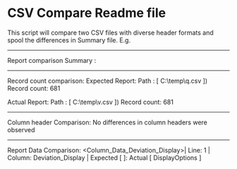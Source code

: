 # CSV Compare Readme file
This script will compare two CSV files with diverse header formats and spool the differences in Summary file.
E.g. 
****************************************************************************************************
Report comparison Summary :
****************************************************************************************************
Record count comparison:
Expected Report:
	Path : [ C:\temp\q.csv ])
	Record count: 681

Actual Report:
	Path : [ C:\temp\v.csv ])
	Record count: 681
****************************************************************************************************
Column header Comparison:
	No differences in column headers were observed

****************************************************************************************************
Report Data Comparison:
<Column_Data_Deviation_Display>| Line: 1 | Column: Deviation_Display | Expected [  ]: Actual [ DisplayOptions ]
